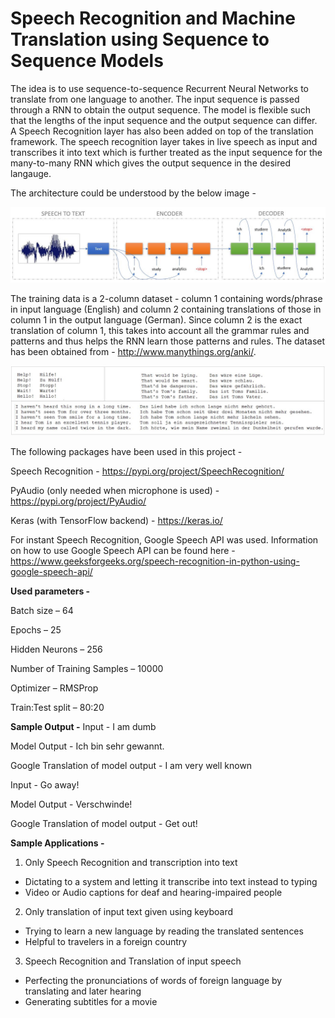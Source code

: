 # Speech Recognition and Machine Translation using Sequence to Sequence Models

The idea is to use sequence-to-sequence Recurrent Neural Networks to translate from one language to another. The input sequence is passed through a RNN to obtain the output sequence. The model is flexible such that the lengths of the input sequence and the output sequence can differ. A Speech Recognition layer has also been added on top of the translation framework. The speech recognition layer takes in live speech as input and transcribes it into text which is further treated as the input sequence for the many-to-many RNN which gives the output sequence in the desired langauge.

The architecture could be understood by the below image -

![](images/architecture.JPG)

The training data is a 2-column dataset - column 1 containing words/phrase in input language (English) and column 2 containing translations of those in column 1 in the output language (German). Since column 2 is the exact translation of column 1, this takes into account all the grammar rules and patterns and thus helps the RNN learn those patterns and rules.
The dataset has been obtained from - http://www.manythings.org/anki/.

![](images/file.JPG)

The following packages have been used in this project - 

Speech Recognition - https://pypi.org/project/SpeechRecognition/

PyAudio (only needed when microphone is used) - https://pypi.org/project/PyAudio/

Keras (with TensorFlow backend) - https://keras.io/ 

For instant Speech Recognition, Google Speech API was used. Information on how to use Google Speech API can be found here - https://www.geeksforgeeks.org/speech-recognition-in-python-using-google-speech-api/

**Used parameters -**

Batch size – 64

Epochs – 25

Hidden Neurons – 256

Number of Training Samples – 10000

Optimizer – RMSProp

Train:Test split – 80:20

**Sample Output -**
Input - I am dumb

Model Output - Ich bin sehr gewannt.

Google Translation of model output - I am very well known


Input - Go away!

Model Output - Verschwinde!

Google Translation of model output - Get out!


**Sample Applications -**

1.	Only Speech Recognition and transcription into text
  -	Dictating to a system and letting it transcribe into text instead to typing
  -	Video or Audio captions for deaf and hearing-impaired people

2.	Only translation of input text given using keyboard
  -	Trying to learn a new language by reading the translated sentences
  -	Helpful to travelers in a foreign country 

3.	Speech Recognition and Translation of input speech
  -	Perfecting the pronunciations of words of foreign language by translating and later hearing
  -	Generating subtitles for a movie

